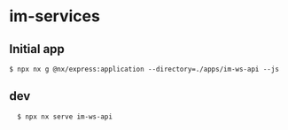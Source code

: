 # im-services

## Initial app

```
$ npx nx g @nx/express:application --directory=./apps/im-ws-api --js
```

## dev

```
  $ npx nx serve im-ws-api
```